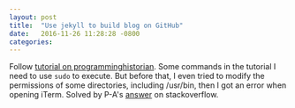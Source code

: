 ```yaml
---
layout: post
title:  "Use jekyll to build blog on GitHub"
date:   2016-11-26 11:28:28 -0800
categories: 
---
```

Follow [tutorial on programminghistorian][tutorial-on-programminghistorian]. 
Some commands in the tutorial I need to use `sudo` to execute. But before that,
I even tried to modify the permissions of some directories, including /usr/bin,
then I got an error when opening iTerm. Solved by P-A's [answer](http://stackoverflow.com/a/25867185) on stackoverflow.

[tutorial-on-programminghistorian]: http://programminghistorian.org/lessons/building-static-sites-with-jekyll-github-pages
